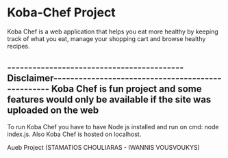 # Koba-Chef Project
Koba Chef is a web application that helps you eat more healthy by keeping track of what you eat, manage your shopping cart and browse healthy recipes.

------------------------------------------Disclaimer--------------------------------------------------
Koba Chef is fun project and some features would only be available if the site was uploaded on the web
------------------------------------------------------------------------------------------------------

To run Koba Chef you have to have Node js installed and run on cmd: node index.js. Also Koba Chef is hosted on localhost.


Aueb Project (STAMATIOS CHOULIARAS - IWANNIS VOUSVOUKYS)
